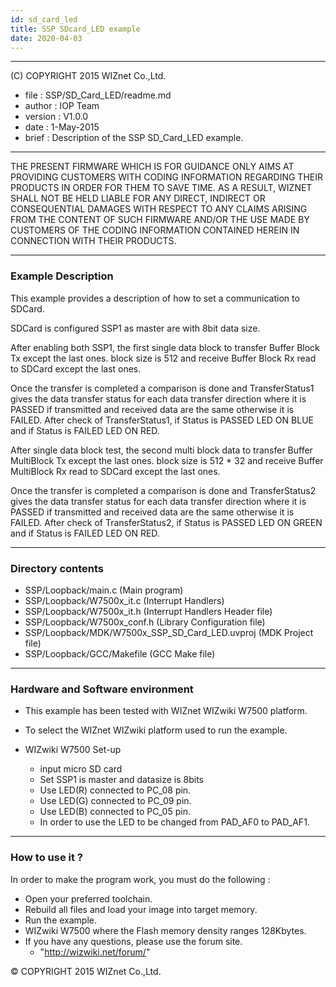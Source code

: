 ```yaml
---
id: sd_card_led
title: SSP SDcard_LED example
date: 2020-04-03
---
```


******************************************************************************
(C) COPYRIGHT 2015 WIZnet Co.,Ltd.

  * file    : SSP/SD_Card_LED/readme.md
  * author  : IOP Team
  * version : V1.0.0
  * date    : 1-May-2015
  * brief   : Description of the SSP SD_Card_LED example.
******************************************************************************
THE PRESENT FIRMWARE WHICH IS FOR GUIDANCE ONLY AIMS AT PROVIDING CUSTOMERS WITH CODING INFORMATION REGARDING THEIR PRODUCTS IN ORDER FOR THEM TO SAVE TIME. AS A RESULT, WIZNET SHALL NOT BE HELD LIABLE FOR ANY DIRECT, INDIRECT OR CONSEQUENTIAL DAMAGES WITH RESPECT TO ANY CLAIMS ARISING FROM THE CONTENT OF SUCH FIRMWARE AND/OR THE USE MADE BY CUSTOMERS OF THE CODING INFORMATION CONTAINED HEREIN IN CONNECTION WITH THEIR PRODUCTS.
******************************************************************************

### Example Description

This example provides a description of how to set a communication to SDCard.

SDCard is configured SSP1 as master are with 8bit data size.

After enabling both SSP1, the first single data block to transfer Buffer Block Tx except the last ones.
block size is 512 and receive Buffer Block Rx read to SDCard except the last ones.

Once the transfer is completed a comparison is done and TransferStatus1 gives the data transfer status for each data transfer direction where it is PASSED if transmitted and received data are the same otherwise it is FAILED.
After check of TransferStatus1, if Status is PASSED LED ON BLUE and if Status is FAILED LED ON RED.

After single data block test, the second multi block data to transfer Buffer MultiBlock Tx except the last ones.
block size is 512 * 32 and receive Buffer MultiBlock Rx read to SDCard except the last ones.

Once the transfer is completed a comparison is done and TransferStatus2 gives the data transfer status for each data transfer direction where it is PASSED if transmitted and received data are the same otherwise it is FAILED.
After check of TransferStatus2, if Status is PASSED LED ON GREEN and if Status is FAILED LED ON RED.

______________________________________________________________________________

### Directory contents

  - SSP/Loopback/main.c                                   (Main program)
  - SSP/Loopback/W7500x_it.c                              (Interrupt Handlers)
  - SSP/Loopback/W7500x_it.h                              (Interrupt Handlers Header file)
  - SSP/Loopback/W7500x_conf.h                            (Library Configuration file)
  - SSP/Loopback/MDK/W7500x_SSP_SD_Card_LED.uvproj        (MDK Project file)
  - SSP/Loopback/GCC/Makefile                             (GCC Make file)
______________________________________________________________________________

### Hardware and Software environment

  - This example has been tested with WIZnet WIZwiki W7500 platform.
  - To select the WIZnet WIZwiki platform used to run the example.

  - WIZwiki W7500 Set-up
    - input micro SD card
    - Set SSP1 is master and datasize is 8bits
    - Use LED(R) connected to PC_08 pin.
    - Use LED(G) connected to PC_09 pin.
    - Use LED(B) connected to PC_05 pin.
    - In order to use the LED to be changed from PAD_AF0 to PAD_AF1.
______________________________________________________________________________

### How to use it ?

In order to make the program work, you must do the following :

 - Open your preferred toolchain.
 - Rebuild all files and load your image into target memory.
 - Run the example.
 - WIZwiki W7500 where the Flash memory density ranges 128Kbytes.
 - If you have any questions, please use the forum site.
   - "http://wizwiki.net/forum/"

&copy; COPYRIGHT 2015 WIZnet Co.,Ltd.
